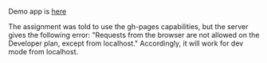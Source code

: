 Demo app is [here](https://pavel-malashko.github.io/news-app/)

The assignment was told to use the gh-pages capabilities, but the server gives the following error: "Requests from the browser are not allowed on the Developer plan, except from localhost."
Accordingly, it will work for dev mode from localhost.
